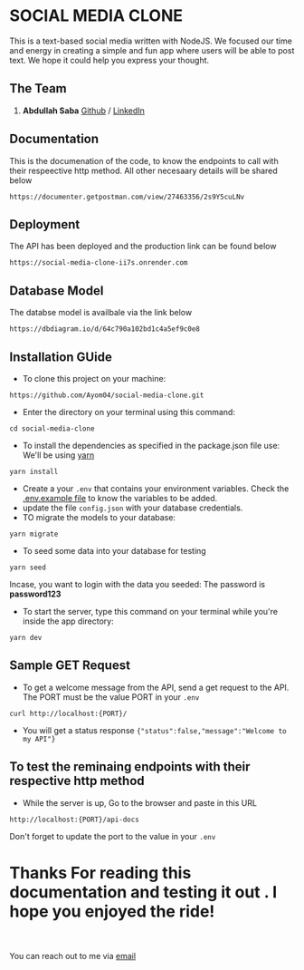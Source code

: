 # SOCIAL MEDIA CLONE

This is a text-based social media written with NodeJS. We focused our time and energy in creating a simple and fun app where users will be able to post text. We hope it could help you express your thought.

## The Team

1. **Abdullah Saba** [Github](https://github.com/ayom04) / [LinkedIn](https://www.linkedin.com/in/abdullah-saba-72845a256/)

## Documentation

This is the documenation of the code, to know the endpoints to call with their respeective http method. All other necesaary details will be shared below

```
https://documenter.getpostman.com/view/27463356/2s9Y5cuLNv
```

## Deployment

The API has been deployed and the production link can be found below

```
https://social-media-clone-ii7s.onrender.com
```

## Database Model

The databse model is availbale via the link below

```
https://dbdiagram.io/d/64c790a102bd1c4a5ef9c0e8
```

## Installation GUide

- To clone this project on your machine:

```
https://github.com/Ayom04/social-media-clone.git
```

- Enter the directory on your terminal using this command:

```
cd social-media-clone
```

- To install the dependencies as specified in the package.json file use:
  We'll be using [yarn](https://yarnpkg.com/getting-started)

```
yarn install
```

- Create a your `.env` that contains your environment variables. Check the [.env.example file](./.env.example) to know the variables to be added.
- update the file `config.json` with your database credentials.
- TO migrate the models to your database:

```
yarn migrate
```

- To seed some data into your database for testing

```
yarn seed
```

Incase, you want to login with the data you seeded:
The password is **password123**

- To start the server, type this command on your terminal while you're inside the app directory:

```
yarn dev
```

## Sample GET Request

- To get a welcome message from the API, send a get request to the API. The PORT must be the value PORT in your `.env`

```
curl http://localhost:{PORT}/
```

- You will get a status response
  `{"status":false,"message":"Welcome to my API"}`

## To test the reminaing endpoints with their respective http method

- While the server is up, Go to the browser and paste in this URL

```
http://localhost:{PORT}/api-docs
```

Don't forget to update the port to the value in your `.env`

# Thanks For reading this documentation and testing it out . I hope you enjoyed the ride!

<br><br>
You can reach out to me via [email](mailto:abdullaahyomide04@gmail.com)
